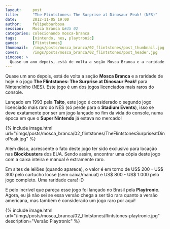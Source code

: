 ```yaml
---
layout:     post
title:      "The Flintstones: The Surprise at Dinosaur Peak! (NES)"
date:       2012-11-05 19:00
author:     felipebbarbosa
session:    Mosca Branca &#35 02
categories: colecionando mosca-branca
tags:       [nintendo, nes, playtronic]
games:      [flintstones]
thumbnail:  /imgs/posts/mosca_branca/02_flintstones/post_thumbnail.jpg
cover:      /imgs/posts/mosca_branca/02_flintstones/post_header.jpg
sinopse: >
  Quase um ano depois, está de volta a seção Mosca Branca e a raridade de hoje é o jogo The Flintstones: The Surprise at Dinosaur Peak! para Nintendinho (NES). Este jogo é um dos jogos licenciados mais raros do console.
---
```

Quase um ano depois, está de volta a seção **Mosca Branca** e a raridade de hoje é o jogo **The Flintstones: The Surprise at Dinosaur Peak!** para Nintendinho (NES). Este jogo é um dos jogos licenciados mais raros do console.

Lançado em 1993 pela **Taito**, este jogo é considerado o segundo jogo licenciado mais raro do NES (só perde para o **Stadium Events**), isso se deve exatamente por ser um jogo lançado no fim da vida do console, numa época em que o **Super Nintendo** já estava no mercado!

{% include image.html
  url="/imgs/posts/mosca_branca/02_flintstones/TheFlintstonesSurpriseatDinoPeak.jpg" %}

Além disso, acrescente o fato deste jogo ter sido exclusivo para locação nas **Blockbusters** dos EUA. Sendo assim, encontrar uma cópia deste jogo com a caixa inteira e manual é extramente raro.

Em sites de leilões (quando aparece), o valor é em torno de US$ 200 - US$ 300 pelo cartucho loose (sem caixa/manual) e US$ 800 - US$ 1.000 pelo jogo completo. Uma raridade cara! :D

E pelo incrível que pareça esse jogo foi lançado no Brasil pela **Playtronic**. Agora, eu já não sei se essa versão chega a ser tão rara quanto a versão americana, mas também é considerado um jogo raro por aqui!

{% include image.html
  url="/imgs/posts/mosca_branca/02_flintstones/flintstones-playtronic.jpg"
  description="Versão Playtronic" %}
